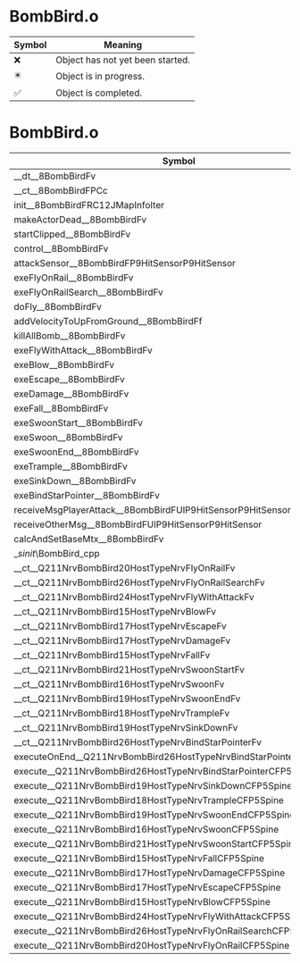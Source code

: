 # BombBird.o
| Symbol | Meaning 
| ------------- | ------------- 
| :x: | Object has not yet been started. 
| :eight_pointed_black_star: | Object is in progress. 
| :white_check_mark: | Object is completed. 


# BombBird.o
| Symbol | Decompiled? |
| ------------- | ------------- |
| __dt__8BombBirdFv | :x: |
| __ct__8BombBirdFPCc | :x: |
| init__8BombBirdFRC12JMapInfoIter | :x: |
| makeActorDead__8BombBirdFv | :x: |
| startClipped__8BombBirdFv | :x: |
| control__8BombBirdFv | :x: |
| attackSensor__8BombBirdFP9HitSensorP9HitSensor | :x: |
| exeFlyOnRail__8BombBirdFv | :x: |
| exeFlyOnRailSearch__8BombBirdFv | :x: |
| doFly__8BombBirdFv | :x: |
| addVelocityToUpFromGround__8BombBirdFf | :x: |
| killAllBomb__8BombBirdFv | :x: |
| exeFlyWithAttack__8BombBirdFv | :x: |
| exeBlow__8BombBirdFv | :x: |
| exeEscape__8BombBirdFv | :x: |
| exeDamage__8BombBirdFv | :x: |
| exeFall__8BombBirdFv | :x: |
| exeSwoonStart__8BombBirdFv | :x: |
| exeSwoon__8BombBirdFv | :x: |
| exeSwoonEnd__8BombBirdFv | :x: |
| exeTrample__8BombBirdFv | :x: |
| exeSinkDown__8BombBirdFv | :x: |
| exeBindStarPointer__8BombBirdFv | :x: |
| receiveMsgPlayerAttack__8BombBirdFUlP9HitSensorP9HitSensor | :x: |
| receiveOtherMsg__8BombBirdFUlP9HitSensorP9HitSensor | :x: |
| calcAndSetBaseMtx__8BombBirdFv | :x: |
| __sinit_\BombBird_cpp | :x: |
| __ct__Q211NrvBombBird20HostTypeNrvFlyOnRailFv | :x: |
| __ct__Q211NrvBombBird26HostTypeNrvFlyOnRailSearchFv | :x: |
| __ct__Q211NrvBombBird24HostTypeNrvFlyWithAttackFv | :x: |
| __ct__Q211NrvBombBird15HostTypeNrvBlowFv | :x: |
| __ct__Q211NrvBombBird17HostTypeNrvEscapeFv | :x: |
| __ct__Q211NrvBombBird17HostTypeNrvDamageFv | :x: |
| __ct__Q211NrvBombBird15HostTypeNrvFallFv | :x: |
| __ct__Q211NrvBombBird21HostTypeNrvSwoonStartFv | :x: |
| __ct__Q211NrvBombBird16HostTypeNrvSwoonFv | :x: |
| __ct__Q211NrvBombBird19HostTypeNrvSwoonEndFv | :x: |
| __ct__Q211NrvBombBird18HostTypeNrvTrampleFv | :x: |
| __ct__Q211NrvBombBird19HostTypeNrvSinkDownFv | :x: |
| __ct__Q211NrvBombBird26HostTypeNrvBindStarPointerFv | :x: |
| executeOnEnd__Q211NrvBombBird26HostTypeNrvBindStarPointerCFP5Spine | :x: |
| execute__Q211NrvBombBird26HostTypeNrvBindStarPointerCFP5Spine | :x: |
| execute__Q211NrvBombBird19HostTypeNrvSinkDownCFP5Spine | :x: |
| execute__Q211NrvBombBird18HostTypeNrvTrampleCFP5Spine | :x: |
| execute__Q211NrvBombBird19HostTypeNrvSwoonEndCFP5Spine | :x: |
| execute__Q211NrvBombBird16HostTypeNrvSwoonCFP5Spine | :x: |
| execute__Q211NrvBombBird21HostTypeNrvSwoonStartCFP5Spine | :x: |
| execute__Q211NrvBombBird15HostTypeNrvFallCFP5Spine | :x: |
| execute__Q211NrvBombBird17HostTypeNrvDamageCFP5Spine | :x: |
| execute__Q211NrvBombBird17HostTypeNrvEscapeCFP5Spine | :x: |
| execute__Q211NrvBombBird15HostTypeNrvBlowCFP5Spine | :x: |
| execute__Q211NrvBombBird24HostTypeNrvFlyWithAttackCFP5Spine | :x: |
| execute__Q211NrvBombBird26HostTypeNrvFlyOnRailSearchCFP5Spine | :x: |
| execute__Q211NrvBombBird20HostTypeNrvFlyOnRailCFP5Spine | :x: |
